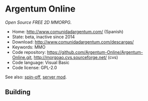 # Argentum Online

_Open Source FREE 2D MMORPG._

- Home: http://www.comunidadargentum.com/ (Spanish)
- State: beta, inactive since 2014
- Download: http://www.comunidadargentum.com/descargas/
- Keywords: MMO
- Code repository: https://github.com/Argentum-Online/Argentum-Online.git, http://morgoao.cvs.sourceforge.net/ (cvs)
- Code language: Visual Basic
- Code license: GPL-2.0

See also: [spin-off](https://github.com/horacioMartinez/argentumonline.io), [server mod](https://sourceforge.net/projects/aoserverbyshura/).

## Building


